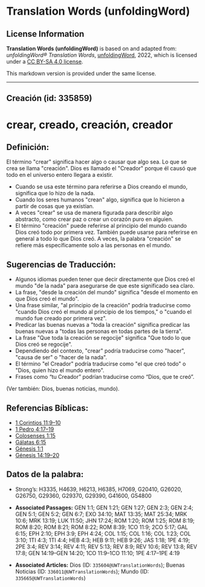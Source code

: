 # Translation Words (unfoldingWord)

## License Information

**Translation Words (unfoldingWord)** is based on and adapted from: _unfoldingWord® Translation Words_, [unfoldingWord](https://unfoldingword.org/utw), 2022, which is licensed under a [CC BY-SA 4.0 license](https://creativecommons.org/licenses/by-sa/4.0/legalcode.en).

This markdown version is provided under the same license.



--------------------------------

## Creación (id: 335859)

crear, creado, creación, creador
================================

Definición:
-----------

El término "crear" significa hacer algo o causar que algo sea. Lo que se crea se llama "creación". Dios es llamado el "Creador" porque él causó que todo en el universo entero llegara a existir.

* Cuando se usa este término para referirse a Dios creando el mundo, significa que lo hizo de la nada.
* Cuando los seres humanos "crean" algo, significa que lo hicieron a partir de cosas que ya existían.
* A veces "crear" se usa de manera figurada para describir algo abstracto, como crear paz o crear un corazón puro en alguien.
* El término "creación" puede referirse al principio del mundo cuando Dios creó todo por primera vez. También puede usarse para referirse en general a todo lo que Dios creó. A veces, la palabra "creación" se refiere más específicamente solo a las personas en el mundo.

Sugerencias de Traducción:
--------------------------

* Algunos idiomas pueden tener que decir directamente que Dios creó el mundo "de la nada" para asegurarse de que este significado sea claro.
* La frase, "desde la creación del mundo" significa "desde el momento en que Dios creó el mundo".
* Una frase similar, "al principio de la creación" podría traducirse como "cuando Dios creó el mundo al principio de los tiempos," o "cuando el mundo fue creado por primera vez".
* Predicar las buenas nuevas a "toda la creación" significa predicar las buenas nuevas a "todas las personas en todas partes de la tierra".
* La frase "Que toda la creación se regocije" significa "Que todo lo que Dios creó se regocije".
* Dependiendo del contexto, "crear" podría traducirse como "hacer", "causa de ser" o "hacer de la nada".
* El término "el Creador" podría traducirse como "el que creó todo" o "Dios, quien hizo el mundo entero".
* Frases como “tu Creador” podrían traducirse como “Dios, que te creó”.

(Ver también: Dios, buenas noticias, mundo).

Referencias Bíblicas:
---------------------

* [1 Corintios 11:9–10](https://ref.ly/1Cor11:9-1Cor11:10)
* [1 Pedro 4:17–19](https://ref.ly/1Pet4:17-1Pet4:19)
* [Colosenses 1:15](https://ref.ly/Col1:15)
* [Gálatas 6:15](https://ref.ly/Gal6:15)
* [Génesis 1:1](https://ref.ly/Gen1:1)
* [Génesis 14:19–20](https://ref.ly/Gen14:19-Gen14:20)

Datos de la palabra:
--------------------

* Strong’s: H3335, H4639, H6213, H6385, H7069, G20410, G26020, G26750, G29360, G29370, G29390, G41600, G54800

* **Associated Passages:** GEN 1:1; GEN 1:21; GEN 1:27; GEN 2:3; GEN 2:4; GEN 5:1; GEN 5:2; GEN 6:7; EXO 34:10; MAT 13:35; MAT 25:34; MRK 10:6; MRK 13:19; LUK 11:50; JHN 17:24; ROM 1:20; ROM 1:25; ROM 8:19; ROM 8:20; ROM 8:21; ROM 8:22; ROM 8:39; 1CO 11:9; 2CO 5:17; GAL 6:15; EPH 2:10; EPH 3:9; EPH 4:24; COL 1:15; COL 1:16; COL 1:23; COL 3:10; 1TI 4:3; 1TI 4:4; HEB 4:3; HEB 9:11; HEB 9:26; JAS 1:18; 1PE 4:19; 2PE 3:4; REV 3:14; REV 4:11; REV 5:13; REV 8:9; REV 10:6; REV 13:8; REV 17:8; GEN 14:19–GEN 14:20; 1CO 11:9–1CO 11:10; 1PE 4:17–1PE 4:19
* **Associated Articles:** Dios (ID: `335604@UWTranslationWords`); Buenas Noticias (ID: `336011@UWTranslationWords`); Mundo (ID: `335665@UWTranslationWords`)

